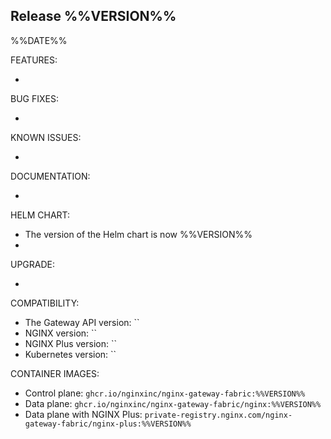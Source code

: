 ## Release %%VERSION%%

%%DATE%%

FEATURES:

-

BUG FIXES:

-

KNOWN ISSUES:

-

DOCUMENTATION:

-

HELM CHART:

- The version of the Helm chart is now %%VERSION%%
-

UPGRADE:

-

COMPATIBILITY:

- The Gateway API version: ``
- NGINX version: ``
- NGINX Plus version: ``
- Kubernetes version: ``

CONTAINER IMAGES:

- Control plane: `ghcr.io/nginxinc/nginx-gateway-fabric:%%VERSION%%`
- Data plane: `ghcr.io/nginxinc/nginx-gateway-fabric/nginx:%%VERSION%%`
- Data plane with NGINX Plus: `private-registry.nginx.com/nginx-gateway-fabric/nginx-plus:%%VERSION%%`
